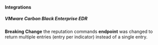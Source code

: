 
#### Integrations
##### VMware Carbon Black Enterprise EDR
**Breaking Change** the reputation commands **endpoint** was changed to return multiple entries (entry per indicator) instead of a single entry.